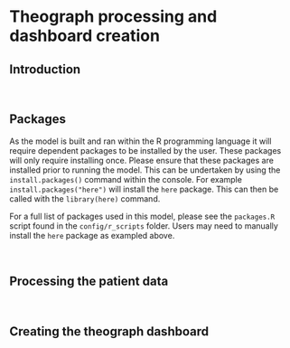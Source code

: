 # Theograph processing and dashboard creation

## Introduction

<br/>

## Packages
As the model is built and ran within the R programming language it will require dependent packages to be installed by the user. These packages will only require installing once. Please ensure that these packages are installed prior to running the model. This can be undertaken by using the `install.packages()` command within the console. For example `install.packages("here")` will install the `here` package. This can then be called with the `library(here)` command. 

For a full list of packages used in this model, please see the `packages.R` script found in the `config/r_scripts` folder. Users may need to manually install the `here` package as exampled above.

<br/>

## Processing the patient data

<br/>

## Creating the theograph dashboard


